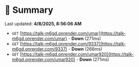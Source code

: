 # 📖 Summary
Last updated: **4/8/2025, 8:56:06 AM**

- `GET` [https://talk-m6gd.onrender.com/umar](https://talk-m6gd.onrender.com/umar) - **Down** (271ms)
- `GET` [https://talk-m6gd.onrender.com/9337](https://talk-m6gd.onrender.com/9337) - **Down** (266ms)
- `GET` [https://talk-m6gd.onrender.com/umar920](https://talk-m6gd.onrender.com/umar920) - **Down** (271ms)

